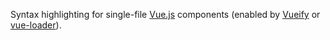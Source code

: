 Syntax highlighting for single-file [Vue.js](http://vuejs.org) components (enabled by [Vueify](https://github.com/vuejs/vueify) or [vue-loader](https://github.com/vuejs/vue-loader)).